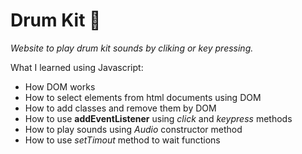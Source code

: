 # Drum Kit 🥁

*Website to play drum kit sounds by cliking or key pressing.*

What I learned using Javascript:
- How DOM works
- How to select elements from html documents using DOM
- How to add classes and remove them by DOM
- How to use **addEventListener** using *click* and *keypress* methods
- How to play sounds using *Audio* constructor method
- How to use *setTimout* method to wait functions
